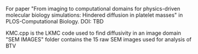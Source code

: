 For paper "From imaging to computational domains for physics-driven molecular biology simulations: Hindered diffusion in platelet masses" in PLOS-Computational Biology. 
DOI: TBD

KMC.cpp is the LKMC code used to find diffusivity in an image domain
"SEM IMAGES" folder contains the 15 raw SEM images used for analysis of BTV 
